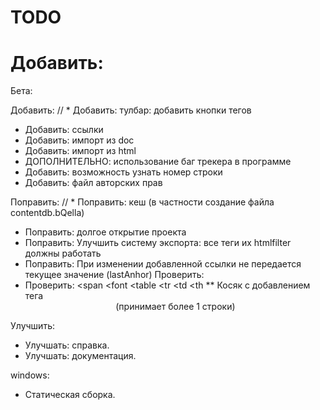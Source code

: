 TODO
====

Добавить:
=======

Бета:

Добавить:
// * Добавить: тулбар: добавить кнопки тегов
* Добавить: ссылки
* Добавить: импорт из doc
* Добавить: импорт из html
* ДОПОЛНИТЕЛЬНО: использование баг трекера в программе
* Добавить: возможность узнать номер строки
* Добавить: файл авторских прав

Поправить:
// * Поправить: кеш (в частности создание файла contentdb.bQella)
* Поправить: долгое открытие проекта
* Поправить: Улучшить систему экспорта: все теги их htmlfilter должны работать
* Поправить: При изменении добавленной ссылки не передается текущее значение (lastAnhor)
Проверить:
* Проверить:  <span </span> <font </font>  <table </table> <tr <tr> </tr> <td <td> </td> <th> <th </th>
** Косяк с добавлением тега <center> (принимает более 1 строки)

Улучшить:
* Улучшать: справка.
* Улучшать: документация.

windows:
* Статическая сборка.
